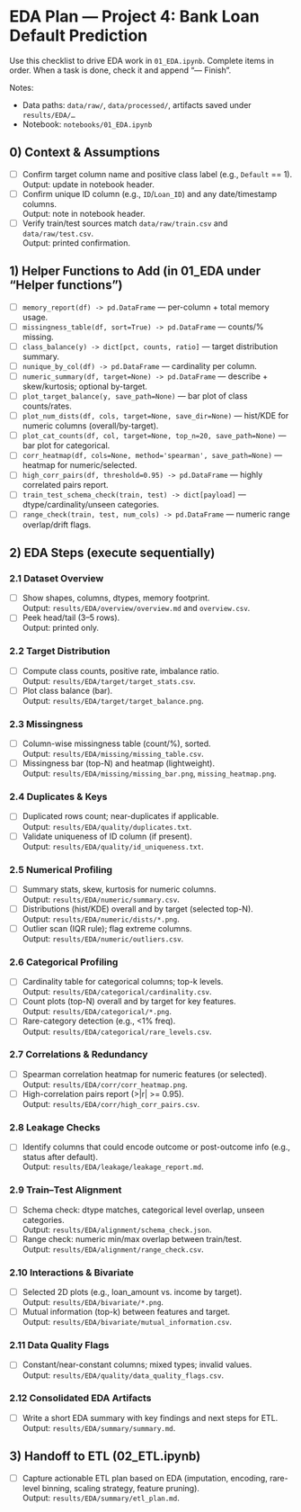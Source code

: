 # EDA Plan — Project 4: Bank Loan Default Prediction

Use this checklist to drive EDA work in `01_EDA.ipynb`. Complete items in order. When a task is done, check it and append “— Finish”.

Notes:
- Data paths: `data/raw/`, `data/processed/`, artifacts saved under `results/EDA/…`
- Notebook: `notebooks/01_EDA.ipynb`

## 0) Context & Assumptions
- [ ] Confirm target column name and positive class label (e.g., `Default` == 1).  
      Output: update in notebook header.
- [ ] Confirm unique ID column (e.g., `ID`/`Loan_ID`) and any date/timestamp columns.  
      Output: note in notebook header.
- [ ] Verify train/test sources match `data/raw/train.csv` and `data/raw/test.csv`.  
      Output: printed confirmation.

## 1) Helper Functions to Add (in 01_EDA under “Helper functions”)
- [ ] `memory_report(df) -> pd.DataFrame` — per-column + total memory usage.
- [ ] `missingness_table(df, sort=True) -> pd.DataFrame` — counts/% missing.
- [ ] `class_balance(y) -> dict[pct, counts, ratio]` — target distribution summary.
- [ ] `nunique_by_col(df) -> pd.DataFrame` — cardinality per column.
- [ ] `numeric_summary(df, target=None) -> pd.DataFrame` — describe + skew/kurtosis; optional by-target.
- [ ] `plot_target_balance(y, save_path=None)` — bar plot of class counts/rates.
- [ ] `plot_num_dists(df, cols, target=None, save_dir=None)` — hist/KDE for numeric columns (overall/by-target).
- [ ] `plot_cat_counts(df, col, target=None, top_n=20, save_path=None)` — bar plot for categorical.
- [ ] `corr_heatmap(df, cols=None, method='spearman', save_path=None)` — heatmap for numeric/selected.
- [ ] `high_corr_pairs(df, threshold=0.95) -> pd.DataFrame` — highly correlated pairs report.
- [ ] `train_test_schema_check(train, test) -> dict[payload]` — dtype/cardinality/unseen categories.
- [ ] `range_check(train, test, num_cols) -> pd.DataFrame` — numeric range overlap/drift flags.

## 2) EDA Steps (execute sequentially)

### 2.1 Dataset Overview
- [ ] Show shapes, columns, dtypes, memory footprint.  
      Output: `results/EDA/overview/overview.md` and `overview.csv`.
- [ ] Peek head/tail (3–5 rows).  
      Output: printed only.

### 2.2 Target Distribution
- [ ] Compute class counts, positive rate, imbalance ratio.  
      Output: `results/EDA/target/target_stats.csv`.
- [ ] Plot class balance (bar).  
      Output: `results/EDA/target/target_balance.png`.

### 2.3 Missingness
- [ ] Column-wise missingness table (count/%), sorted.  
      Output: `results/EDA/missing/missing_table.csv`.
- [ ] Missingness bar (top-N) and heatmap (lightweight).  
      Output: `results/EDA/missing/missing_bar.png`, `missing_heatmap.png`.

### 2.4 Duplicates & Keys
- [ ] Duplicated rows count; near-duplicates if applicable.  
      Output: `results/EDA/quality/duplicates.txt`.
- [ ] Validate uniqueness of ID column (if present).  
      Output: `results/EDA/quality/id_uniqueness.txt`.

### 2.5 Numerical Profiling
- [ ] Summary stats, skew, kurtosis for numeric columns.  
      Output: `results/EDA/numeric/summary.csv`.
- [ ] Distributions (hist/KDE) overall and by target (selected top-N).  
      Output: `results/EDA/numeric/dists/*.png`.
- [ ] Outlier scan (IQR rule); flag extreme columns.  
      Output: `results/EDA/numeric/outliers.csv`.

### 2.6 Categorical Profiling
- [ ] Cardinality table for categorical columns; top-k levels.  
      Output: `results/EDA/categorical/cardinality.csv`.
- [ ] Count plots (top-N) overall and by target for key features.  
      Output: `results/EDA/categorical/*.png`.
- [ ] Rare-category detection (e.g., <1% freq).  
      Output: `results/EDA/categorical/rare_levels.csv`.

### 2.7 Correlations & Redundancy
- [ ] Spearman correlation heatmap for numeric features (or selected).  
      Output: `results/EDA/corr/corr_heatmap.png`.
- [ ] High-correlation pairs report (>|r| >= 0.95).  
      Output: `results/EDA/corr/high_corr_pairs.csv`.

### 2.8 Leakage Checks
- [ ] Identify columns that could encode outcome or post-outcome info (e.g., status after default).  
      Output: `results/EDA/leakage/leakage_report.md`.

### 2.9 Train–Test Alignment
- [ ] Schema check: dtype matches, categorical level overlap, unseen categories.  
      Output: `results/EDA/alignment/schema_check.json`.
- [ ] Range check: numeric min/max overlap between train/test.  
      Output: `results/EDA/alignment/range_check.csv`.

### 2.10 Interactions & Bivariate
- [ ] Selected 2D plots (e.g., loan_amount vs. income by target).  
      Output: `results/EDA/bivariate/*.png`.
- [ ] Mutual information (top-k) between features and target.  
      Output: `results/EDA/bivariate/mutual_information.csv`.

### 2.11 Data Quality Flags
- [ ] Constant/near-constant columns; mixed types; invalid values.  
      Output: `results/EDA/quality/data_quality_flags.csv`.

### 2.12 Consolidated EDA Artifacts
- [ ] Write a short EDA summary with key findings and next steps for ETL.  
      Output: `results/EDA/summary/summary.md`.

## 3) Handoff to ETL (02_ETL.ipynb)
- [ ] Capture actionable ETL plan based on EDA (imputation, encoding, rare-level binning, scaling strategy, feature pruning).  
      Output: `results/EDA/summary/etl_plan.md`.


